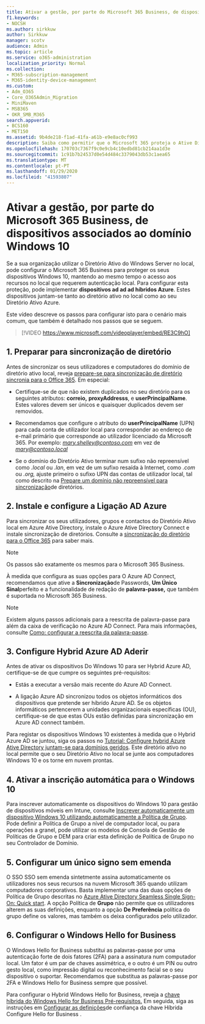 ```yaml
---
title: Ativar a gestão, por parte do Microsoft 365 Business, de dispositivos associados ao domínio Windows 10
f1.keywords:
- NOCSH
ms.author: sirkkuw
author: Sirkkuw
manager: scotv
audience: Admin
ms.topic: article
ms.service: o365-administration
localization_priority: Normal
ms.collection:
- M365-subscription-management
- M365-identity-device-management
ms.custom:
- Adm_O365
- Core_O365Admin_Migration
- MiniMaven
- MSB365
- OKR_SMB_M365
search.appverid:
- BCS160
- MET150
ms.assetid: 9b4de218-f1ad-41fa-a61b-e9e8ac0cf993
description: Saiba como permitir que o Microsoft 365 proteja o Ative Directory local juntou-se aos dispositivos windows 10.
ms.openlocfilehash: 170703c7367f9c0e9cb4c10edbd81cb214aa1d3e
ms.sourcegitcommit: 1c91b7b24537d0e54d484c3379043db53c1aea65
ms.translationtype: MT
ms.contentlocale: pt-PT
ms.lasthandoff: 01/29/2020
ms.locfileid: "41593807"
---
```

# <a name="enable-domain-joined-windows-10-devices-to-be-managed-by-microsoft-365-business"></a>Ativar a gestão, por parte do Microsoft 365 Business, de dispositivos associados ao domínio Windows 10

Se a sua organização utilizar o Diretório Ativo do Windows Server no local, pode configurar o Microsoft 365 Business para proteger os seus dispositivos Windows 10, mantendo ao mesmo tempo o acesso aos recursos no local que requerem autenticação local.
Para configurar esta proteção, pode implementar **dispositivos ad ad ad híbridos Azure**. Estes dispositivos juntam-se tanto ao diretório ativo no local como ao seu Diretório Ativo Azure.

Este vídeo descreve os passos para configurar isto para o cenário mais comum, que também é detalhado nos passos que se seguem.

> [!VIDEO https://www.microsoft.com/videoplayer/embed/RE3C9hO]
  

## <a name="1-prepare-for-directory-synchronization"></a>1. Preparar para sincronização de diretório 

Antes de sincronizar os seus utilizadores e computadores do domínio de diretório ativo local, reveja [prepare-se para sincronização de diretório sincronia para o Office 365](https://docs.microsoft.com/office365/enterprise/prepare-for-directory-synchronization). Em especial:

   - Certifique-se de que não existem duplicados no seu diretório para os seguintes atributos: **correio,** **proxyAddresss**, e **userPrincipalName**. Estes valores devem ser únicos e quaisquer duplicados devem ser removidos.
   
   - Recomendamos que configure o atributo do **userPrincipalName** (UPN) para cada conta de utilizador local para corresponder ao endereço de e-mail primário que corresponde ao utilizador licenciado da Microsoft 365. Por exemplo: *mary.shelley@contoso.com* em vez de *mary@contoso.local*
   
   - Se o domínio do Diretório Ativo terminar num sufixo não repreensível como *.local* ou *.lan*, em vez de um sufixo resaída à Internet, como *.com* ou *.org,* ajuste primeiro o sufixo UPN das contas de utilizador local, tal como descrito na [Prepare um domínio não repreensível para sincronização](https://docs.microsoft.com/office365/enterprise/prepare-a-non-routable-domain-for-directory-synchronization)de diretórios. 

## <a name="2-install-and-configure-azure-ad-connect"></a>2. Instale e configure a Ligação AD Azure

Para sincronizar os seus utilizadores, grupos e contactos do Diretório Ativo local em Azure Ative Directory, instale o Azure Ative Directory Connect e instale sincronização de diretórios. Consulte a [sincronização do diretório para o Office 365](https://support.office.com/article/1b3b5318-6977-42ed-b5c7-96fa74b08846) para saber mais.

> [!NOTE]
> Os passos são exatamente os mesmos para o Microsoft 365 Business. 

À medida que configura as suas opções para O Azure AD Connect, recomendamos que ative a **Sincronização**de Passwords, **Um Único Sinal**perfeito e a funcionalidade de redação de **palavra-passe,** que também é suportada no Microsoft 365 Business.

> [!NOTE]
> Existem alguns passos adicionais para a reescrita de palavra-passe para além da caixa de verificação no Azure AD Connect. Para mais informações, consulte [Como: configurar a reescrita da palavra-passe](https://docs.microsoft.com/azure/active-directory/authentication/howto-sspr-writeback). 

## <a name="3-configure-hybrid-azure-ad-join"></a>3. Configure Hybrid Azure AD Aderir

Antes de ativar os dispositivos Do Windows 10 para ser Hybrid Azure AD, certifique-se de que cumpre os seguintes pré-requisitos:

   - Estás a executar a versão mais recente do Azure AD Connect.

   - A ligação Azure AD sincronizou todos os objetos informáticos dos dispositivos que pretende ser híbrido Azure AD. Se os objetos informáticos pertencerem a unidades organizacionais específicas (OU), certifique-se de que estas OUs estão definidas para sincronização em Azure AD connect também.

Para registar os dispositivos Windows 10 existentes à medida que o Hybrid Azure AD se juntou, siga os passos no [Tutorial: Configure hybrid Azure Ative Directory juntam-se para domínios geridos](https://docs.microsoft.com/azure/active-directory/devices/hybrid-azuread-join-managed-domains#configure-hybrid-azure-ad-join). Este diretório ativo no local permite que o seu Diretório Ativo no local se junte aos computadores Windows 10 e os torne em nuvem prontas.
    
## <a name="4-enable-automatic-enrollment-for-windows-10"></a>4. Ativar a inscrição automática para o Windows 10

 Para inscrever automaticamente os dispositivos do Windows 10 para gestão de dispositivos móveis em Intune, consulte [Inscrever automaticamente um dispositivo Windows 10 utilizando automaticamente a Política de Grupo](https://docs.microsoft.com/windows/client-management/mdm/enroll-a-windows-10-device-automatically-using-group-policy). Pode definir a Política de Grupo a nível de computador local, ou para operações a granel, pode utilizar os modelos de Consola de Gestão de Políticas de Grupo e DEM para criar esta definição de Política de Grupo no seu Controlador de Domínio.

## <a name="5-configure-seamless-single-sign-on"></a>5. Configurar um único signo sem emenda

  O SSO SSO sem emenda sintetmente assina automaticamente os utilizadores nos seus recursos na nuvem Microsoft 365 quando utilizam computadores corporativos. Basta implementar uma das duas opções de Política de Grupo descritas no [Azure Ative Directory Seamless Single Sign-On: Quick start](https://docs.microsoft.com/azure/active-directory/hybrid/how-to-connect-sso-quick-start#step-2-enable-the-feature). A opção Política de **Grupo** não permite que os utilizadores alterem as suas definições, enquanto a opção **De Preferência** política do grupo define os valores, mas também os deixa configurados pelo utilizador.

## <a name="6-set-up-windows-hello-for-business"></a>6. Configurar o Windows Hello for Business

 O Windows Hello for Business substitui as palavras-passe por uma autenticação forte de dois fatores (2FA) para a assinatura num computador local. Um fator é um par de chaves assimétrica, e o outro é um PIN ou outro gesto local, como impressão digital ou reconhecimento facial se o seu dispositivo o suportar. Recomendamos que substitua as palavras-passe por 2FA e Windows Hello for Business sempre que possível.

Para configurar o Hybrid Windows Hello for Business, reveja a [chave híbrida do Windows Hello for Business Pré-requisitos.](https://docs.microsoft.com/windows/security/identity-protection/hello-for-business/hello-hybrid-key-trust-prereqs) Em seguida, siga as instruções em [Configurar as definições](https://docs.microsoft.com/windows/security/identity-protection/hello-for-business/hello-hybrid-key-whfb-settings)de confiança da chave Híbrida Configure Hello for Business . 
